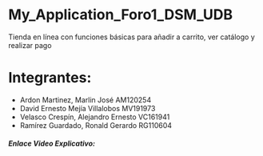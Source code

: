 # My_Application_Foro1_DSM_UDB
Tienda en línea con funciones básicas para añadir a carrito, ver catálogo y realizar pago

# Integrantes:
- Ardon Martinez, Marlin José AM120254
- David Ernesto Mejía Villalobos  MV191973
- Velasco Crespín, Alejandro Ernesto VC161941
- Ramírez Guardado, Ronald Gerardo RG110604

##### Enlace Video Explicativo:
